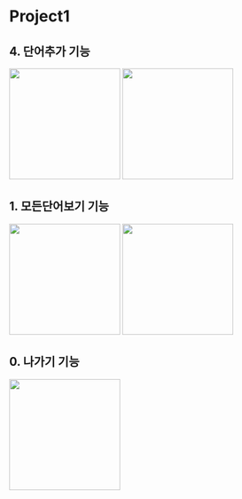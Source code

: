 # Project1

## 4. 단어추가 기능

<img src="https://user-images.githubusercontent.com/100776540/188260002-d84076b1-eeb1-4fb9-86a3-eaff0b509b8f.png" width="200" height="200">

<img src="https://user-images.githubusercontent.com/100776540/188260004-507af6e1-2c2f-45d0-a49a-199d29aa2241.png" width="200" height="200">

## 1. 모든단어보기 기능

<img src="https://user-images.githubusercontent.com/100776540/188259940-13d51941-70fc-4da8-aa48-08c737fbdc74.png" width="200" height="200">

<img src="https://user-images.githubusercontent.com/100776540/188260000-c05dd815-55ab-4e29-a224-ec73baeb736e.png" width="200" height="200">

## 0. 나가기 기능

<img src="https://user-images.githubusercontent.com/100776540/188260006-5bed2fa9-1d2e-4511-8ae9-30d031091a0f.png" width="200" height="200">
